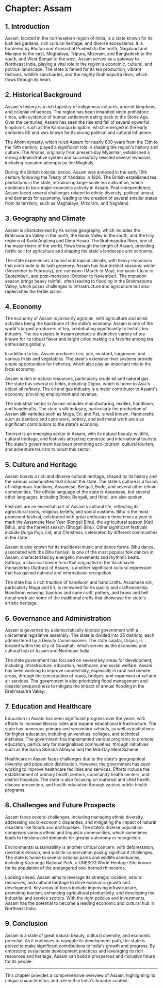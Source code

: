 # Chapter: Assam

## 1. Introduction

Assam, located in the northeastern region of India, is a state known for its lush tea gardens, rich cultural heritage, and diverse ecosystems. It is bordered by Bhutan and Arunachal Pradesh to the north, Nagaland and Manipur to the east, Meghalaya, Tripura, Mizoram, and Bangladesh to the south, and West Bengal to the west. Assam serves as a gateway to Northeast India, playing a vital role in the region's economic, cultural, and political landscape. The state is famed for its tea production, vibrant festivals, wildlife sanctuaries, and the mighty Brahmaputra River, which flows through its heart.

## 2. Historical Background

Assam's history is a rich tapestry of indigenous cultures, ancient kingdoms, and colonial influences. The region has been inhabited since prehistoric times, with evidence of human settlement dating back to the Stone Age. Over the centuries, Assam has seen the rise and fall of several powerful kingdoms, such as the Kamarupa kingdom, which emerged in the early centuries CE and was known for its strong political and cultural influence.

The Ahom dynasty, which ruled Assam for nearly 600 years from the 13th to the 19th century, played a significant role in shaping the region's history and culture. The Ahoms, originally from present-day Myanmar, established a strong administrative system and successfully resisted several invasions, including repeated attempts by the Mughals.

During the British colonial period, Assam was annexed in the early 19th century following the Treaty of Yandabo in 1826. The British established tea plantations in the state, introducing large-scale tea cultivation, which continues to be a major economic activity in Assam. Post-independence, Assam faced several challenges related to ethnic diversity, political unrest, and demands for autonomy, leading to the creation of several smaller states from its territory, such as Meghalaya, Mizoram, and Nagaland.

## 3. Geography and Climate

Assam is characterized by its varied geography, which includes the Brahmaputra Valley in the north, the Barak Valley in the south, and the hilly regions of Karbi Anglong and Dima Hasao. The Brahmaputra River, one of the major rivers of the world, flows through the length of Assam, providing fertile soil for agriculture and shaping the state's landscape and economy.

The state experiences a humid subtropical climate, with heavy monsoons that contribute to its lush greenery. Assam has four distinct seasons: winter (November to February), pre-monsoon (March to May), monsoon (June to September), and post-monsoon (October to November). The monsoon season brings heavy rainfall, often leading to flooding in the Brahmaputra Valley, which poses challenges to infrastructure and agriculture but also replenishes the fertile plains.

## 4. Economy

The economy of Assam is primarily agrarian, with agriculture and allied activities being the backbone of the state's economy. Assam is one of the world's largest producers of tea, contributing significantly to India's tea industry. The tea estates in Assam produce a distinctive variety of tea known for its robust flavor and bright color, making it a favorite among tea enthusiasts globally.

In addition to tea, Assam produces rice, jute, mustard, sugarcane, and various fruits and vegetables. The state's extensive river systems provide ample opportunities for fisheries, which also play an important role in the local economy.

Assam is rich in natural resources, particularly crude oil and natural gas. The state has several oil fields, including Digboi, which is home to Asia's oldest oil refinery. The oil and gas industry is a major contributor to Assam's economy, providing employment and revenue.

The industrial sector in Assam includes manufacturing, textiles, handloom, and handicrafts. The state's silk industry, particularly the production of Assam silk varieties such as Muga, Eri, and Pat, is well known. Handicrafts such as bamboo and cane work, pottery, and bell metal work are also significant contributors to the state's economy.

Tourism is an emerging sector in Assam, with its natural beauty, wildlife, cultural heritage, and festivals attracting domestic and international tourists. The state's government has been promoting eco-tourism, cultural tourism, and adventure tourism to boost this sector.

## 5. Culture and Heritage

Assam boasts a rich and diverse cultural heritage, shaped by its history and the various communities that inhabit the state. The state's culture is a fusion of indigenous traditions, Assamese, Bengali, Bodo, and several other ethnic communities. The official language of the state is Assamese, but several other languages, including Bodo, Bengali, and Hindi, are also spoken.

Festivals are an essential part of Assam's cultural life, reflecting its agricultural roots, religious beliefs, and social customs. Bihu is the most prominent festival, celebrated with great enthusiasm three times a year to mark the Assamese New Year (Rongali Bihu), the agricultural season (Kati Bihu), and the harvest season (Bhogali Bihu). Other significant festivals include Durga Puja, Eid, and Christmas, celebrated by different communities in the state.

Assam is also known for its traditional music and dance forms. Bihu dance, associated with the Bihu festival, is one of the most popular folk dances in Assam, characterized by energetic movements and rhythmic beats. Sattriya, a classical dance form that originated in the Vaishnavite monasteries (Sattras) of Assam, is another significant cultural expression that has gained national and international recognition.

The state has a rich tradition of handloom and handicrafts. Assamese silk, particularly Muga and Eri, is renowned for its quality and craftsmanship. Handloom weaving, bamboo and cane craft, pottery, and brass and bell metal work are some of the traditional crafts that showcase the state's artistic heritage.

## 6. Governance and Administration

Assam is governed by a democratically elected government with a unicameral legislative assembly. The state is divided into 35 districts, each administered by a Deputy Commissioner. The state capital, Dispur, is located within the city of Guwahati, which serves as the economic and cultural hub of Assam and Northeast India.

The state government has focused on several key areas for development, including infrastructure, education, healthcare, and social welfare. Assam has been working to improve connectivity, especially in rural and remote areas, through the construction of roads, bridges, and expansion of rail and air services. The government is also prioritizing flood management and disaster preparedness to mitigate the impact of annual flooding in the Brahmaputra Valley.

## 7. Education and Healthcare

Education in Assam has seen significant progress over the years, with efforts to increase literacy rates and expand educational infrastructure. The state has numerous primary and secondary schools, as well as institutions for higher education, including universities, colleges, and technical institutes. The government has implemented various programs to promote education, particularly for marginalized communities, through initiatives such as the Sarva Shiksha Abhiyan and the Mid-Day Meal Scheme.

Healthcare in Assam faces challenges due to the state's geographical diversity and population distribution. However, the government has been working to improve healthcare facilities and services. Efforts include the establishment of primary health centers, community health centers, and district hospitals. The state is also focusing on maternal and child health, disease prevention, and health education through various public health programs.

## 8. Challenges and Future Prospects

Assam faces several challenges, including managing ethnic diversity, addressing socio-economic disparities, and mitigating the impact of natural disasters like floods and earthquakes. The state's diverse population comprises various ethnic and linguistic communities, which sometimes leads to tensions and demands for greater autonomy or recognition.

Environmental sustainability is another critical concern, with deforestation, riverbank erosion, and wildlife conservation posing significant challenges. The state is home to several national parks and wildlife sanctuaries, including Kaziranga National Park, a UNESCO World Heritage Site known for its population of the endangered one-horned rhinoceros.

Looking ahead, Assam aims to leverage its strategic location, natural resources, and cultural heritage to drive economic growth and development. Key areas of focus include improving infrastructure, promoting tourism, enhancing agricultural productivity, and developing the industrial and service sectors. With the right policies and investments, Assam has the potential to become a leading economic and cultural hub in Northeast India.

## 9. Conclusion

Assam is a state of great natural beauty, cultural diversity, and economic potential. As it continues to navigate its development path, the state is poised to make significant contributions to India's growth and progress. By embracing sustainable development practices and leveraging its rich resources and heritage, Assam can build a prosperous and inclusive future for its people.

---

This chapter provides a comprehensive overview of Assam, highlighting its unique characteristics and role within India's broader context.
